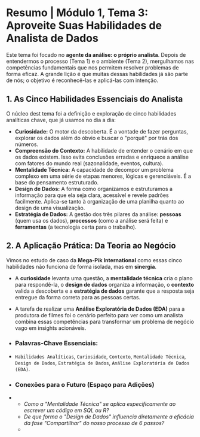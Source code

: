 # Resumo | Módulo 1, Tema 3: Aproveite Suas Habilidades de Analista de Dados

Este tema foi focado no **agente da análise: o próprio analista**. Depois de entendermos o processo (Tema 1) e o ambiente (Tema 2), mergulhamos nas competências fundamentais que nos permitem resolver problemas de forma eficaz. A grande lição é que muitas dessas habilidades já são parte de nós; o objetivo é reconhecê-las e aplicá-las com intenção.

## 1. As Cinco Habilidades Essenciais do Analista

O núcleo dest tema foi a definição e exploração de cinco habilidades analíticas chave, que já usamos no dia a dia:

* **Curiosidade:** O motor da descoberta. É a vontade de fazer perguntas, explorar os dados além do óbvio e buscar o "porquê" por trás dos números.
* **Compreensão do Contexto:** A habilidade de entender o cenário em que os dados existem. Isso evita conclusões erradas e enriquece a análise com fatores do mundo real (sazonalidade, eventos, cultura).
* **Mentalidade Técnica:** A capacidade de decompor um problema complexo em uma série de etapas menores, lógicas e gerenciáveis. É a base do pensamento estruturado.
* **Design de Dados:** A forma como organizamos e estruturamos a informação para que ela seja clara, acessível e revele padrões facilmente. Aplica-se tanto à organização de uma planilha quanto ao design de uma visualização.
* **Estratégia de Dados:** A gestão dos três pilares da análise: **pessoas** (quem usa os dados), **processos** (como a análise será feita) e **ferramentas** (a tecnologia certa para o trabalho).

## 2. A Aplicação Prática: Da Teoria ao Negócio

Vimos no estudo de caso da **Mega-Pik International** como essas cinco habilidades não funciona de forma isolada, mas em **sinergia**.

* A **curiosidade** levanta uma questão, a **mentalidade técnica** cria o plano para respondê-la, o **design de dados** organiza a informação, o **contexto** valida a descoberta e a **estratégia de dados** garante que a resposta seja entregue da forma correta para as pessoas certas.
* A tarefa de realizar uma **Análise Exploratória de Dados (EDA)** para a produtora de filmes foi o cenário perfeito para ver como um analista combina essas competências para transformar um problema de negócio vago em insights acionáveis.

* ### Palavras-Chave Essenciais:
* `Habilidades Analíticas`, `Curiosidade`, `Contexto`, `Mentalidade Técnica`, `Design de Dados`, `Estratégia de Dados`, `Análise Exploratória de Dados (EDA)`.

* ### Conexões para o Futuro (Espaço para Adições)
* * *Como a "Mentalidade Técnica" se aplica especificamente ao escrever um código em SQL ou R?*
  * *De que forma o "Design de Dados" influencia diretamente a eficácia da fase "Compartilhar" do nosso processo de 6 passos?*
  * 
